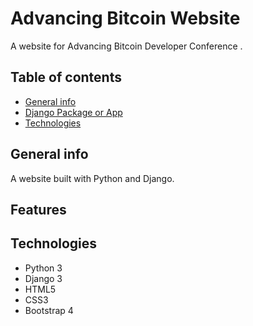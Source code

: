 # Advancing Bitcoin Website

A website for Advancing Bitcoin Developer Conference .




## Table of contents
* [General info](#general-info)
* [Django Package or App](#django-package-or-app)
* [Technologies](#technologies)


## General info
A website  built with Python and Django.

## Features




## Technologies
* Python 3
* Django 3
* HTML5
* CSS3 
* Bootstrap 4
